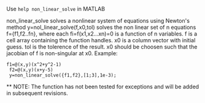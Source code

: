 Use `help non_linear_solve` in MATLAB

non_linear_solve solves a nonlinear system of  equations using
  Newton's method
  y=nol_linear_solve(f,x0,tol) solves the non linear set of n equations
  f={f1,f2..fn}, where each fi=f(x1,x2...xn)=0 is a function of n
  variables. f is a cell array containing the function handles. x0 is a
  column vector with initial guess. tol is the tolerence of the result.
  x0 should be choosen such that the jacobian of f is non-singular at
  x0. 
 Example:
   ```
   f1=@(x,y)(x^2+y^2-1)
    f2=@(x,y)(x+y-5)
    y=non_linear_solve({f1,f2},[1;3],1e-3);
   
   ```
 
 ** NOTE: The function has not been tested for exceptions and will be
 added in subsequent revisions.
